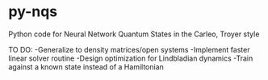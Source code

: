# py-nqs
Python code for Neural Network Quantum States in the Carleo, Troyer style

TO DO:
-Generalize to density matrices/open systems
-Implement faster linear solver routine
-Design optimization for Lindbladian dynamics
-Train against a known state instead of a Hamiltonian

